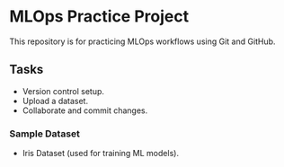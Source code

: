 # MLOps Practice Project

This repository is for practicing MLOps workflows using Git and GitHub.

## Tasks
- Version control setup.
- Upload a dataset.
- Collaborate and commit changes.

### Sample Dataset
- Iris Dataset (used for training ML models).
